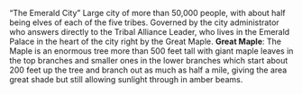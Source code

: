 “The Emerald City”
Large city of more than 50,000 people, with about half being elves of each of the five tribes. Governed by the city administrator who answers directly to the Tribal Alliance Leader, who lives in the Emerald Palace in the heart of the city right by the Great Maple. 
**Great Maple**: The Maple is an enormous tree more than 500 feet tall with giant maple leaves in the top branches and smaller ones in the lower branches which start about 200 feet up the tree and branch out as much as half a mile, giving the area great shade but still allowing sunlight through in amber beams.

